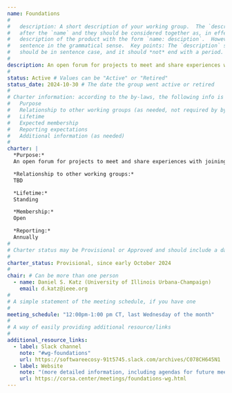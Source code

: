```yaml
---
name: Foundations
#
#   description: A short description of your working group.  The `description` is always shown immediately 
#   after the `name` and they should be considered together as, in effect constructing a sentence-length 
#   description of the product with the form `name: desciption`.  However it does not need to be a complete 
#   sentence in the grammatical sense.  Key points: The `description` should *not* repeat the `name`, it 
#   should be in sentence case, and it should *not* end with a period.
# 
description: An open forum for projects to meet and share experiences with joining or membership in an open-source software foundation (e.g., NumFOCUS, High Performance Software Foundation, etc.)
#
status: Active # Values can be "Active" or "Retired"
status_date: 2024-10-30 # The date the group went active or retired
#
# Charter information: according to the by-laws, the following info is expected:
#   Purpose
#   Relationship to other working groups (as needed, not required by by-laws)
#   Lifetime
#   Expected membership
#   Reporting expectations
#   Additional information (as needed)
#
charter: |
  *Purpose:*
  An open forum for projects to meet and share experiences with joining or membership in an open-source software foundation (e.g., NumFOCUS, High Performance Software Foundation, etc.)

  *Relationship to other working groups:*
  TBD

  *Lifetime:*
  Standing

  *Membership:*
  Open

  *Reporting:*
  Annually
#
# Charter status may be Provisional or Approved and should include a date
#
charter_status: Provisional, since early October 2024
#
chair: # Can be more than one person
  - name: Daniel S. Katz (University of Illinois Urbana-Champaign)
    email: d.katz@ieee.org
#
# A simple statement of the meeting schedule, if you have one
#
meeting_schedule: "12:00pm-1:00 pm CT, last Wednesday of the month"
#
# A way of easily providing additional resource/links
#
additional_resource_links:
  - label: Slack channel
    note: "#wg-foundations"
    url: https://softwareecosy-91t5745.slack.com/archives/C078CH645N1
  - label: Website
    note: "(more detailed information, including agendas for future meetings, and notes and recordings of past meetings)"
    url: https://corsa.center/meetings/foundations-wg.html
---
```

